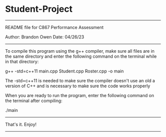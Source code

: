 # Student-Project

------------------------------------------------------------------------

README file for C867 Performance Assessment

Author:	Brandon Owen
Date:	04/26/23

------------------------------------------------------------------------

To compile this program using the g++ compiler, make sure all files are in 
the same directory and enter the following command on the terminal while
in that directory:

g++ -std=c++11 main.cpp Student.cpp Roster.cpp -o main

The -std=c++11 is needed to make sure the compiler doesn't use an old
a version of C++ and is necessary to make sure the code works properly

When you are ready to run the program, enter the following command on the
terminal after compiling:

./main

------------------------------------------------------------------------

That's it. Enjoy!

------------------------------------------------------------------------
